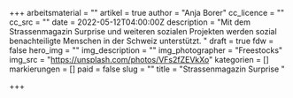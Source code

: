 +++
arbeitsmaterial = ""
artikel = true
author = "Anja Borer"
cc_licence = ""
cc_src = ""
date = 2022-05-12T04:00:00Z
description = "Mit dem Strassenmagazin Surprise und weiteren sozialen Projekten werden sozial benachteiligte Menschen in der Schweiz unterstützt. "
draft = true
fdw = false
hero_img = ""
img_description = ""
img_photographer = "Freestocks"
img_src = "https://unsplash.com/photos/VFs2fZEVkXo"
kategorien = []
markierungen = []
paid = false
slug = ""
title = "Strassenmagazin Surprise "

+++
